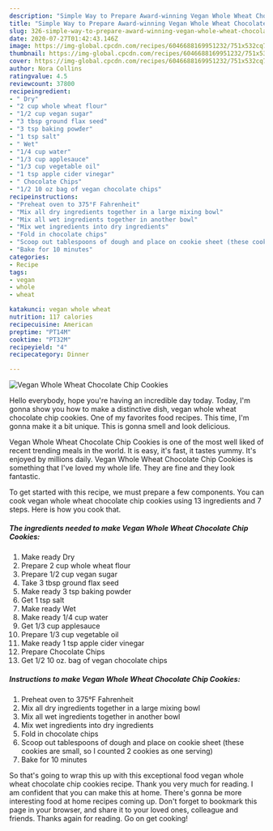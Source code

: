 ```yaml
---
description: "Simple Way to Prepare Award-winning Vegan Whole Wheat Chocolate Chip Cookies"
title: "Simple Way to Prepare Award-winning Vegan Whole Wheat Chocolate Chip Cookies"
slug: 326-simple-way-to-prepare-award-winning-vegan-whole-wheat-chocolate-chip-cookies
date: 2020-07-27T01:42:43.146Z
image: https://img-global.cpcdn.com/recipes/6046688169951232/751x532cq70/vegan-whole-wheat-chocolate-chip-cookies-recipe-main-photo.jpg
thumbnail: https://img-global.cpcdn.com/recipes/6046688169951232/751x532cq70/vegan-whole-wheat-chocolate-chip-cookies-recipe-main-photo.jpg
cover: https://img-global.cpcdn.com/recipes/6046688169951232/751x532cq70/vegan-whole-wheat-chocolate-chip-cookies-recipe-main-photo.jpg
author: Nora Collins
ratingvalue: 4.5
reviewcount: 37800
recipeingredient:
- " Dry"
- "2 cup whole wheat flour"
- "1/2 cup vegan sugar"
- "3 tbsp ground flax seed"
- "3 tsp baking powder"
- "1 tsp salt"
- " Wet"
- "1/4 cup water"
- "1/3 cup applesauce"
- "1/3 cup vegetable oil"
- "1 tsp apple cider vinegar"
- " Chocolate Chips"
- "1/2 10 oz bag of vegan chocolate chips"
recipeinstructions:
- "Preheat oven to 375°F Fahrenheit"
- "Mix all dry ingredients together in a large mixing bowl"
- "Mix all wet ingredients together in another bowl"
- "Mix wet ingredients into dry ingredients"
- "Fold in chocolate chips"
- "Scoop out tablespoons of dough and place on cookie sheet (these cookies are small, so I counted 2 cookies as one serving)"
- "Bake for 10 minutes"
categories:
- Recipe
tags:
- vegan
- whole
- wheat

katakunci: vegan whole wheat 
nutrition: 117 calories
recipecuisine: American
preptime: "PT14M"
cooktime: "PT32M"
recipeyield: "4"
recipecategory: Dinner

---
```



![Vegan Whole Wheat Chocolate Chip Cookies](https://img-global.cpcdn.com/recipes/6046688169951232/751x532cq70/vegan-whole-wheat-chocolate-chip-cookies-recipe-main-photo.jpg)

Hello everybody, hope you're having an incredible day today. Today, I'm gonna show you how to make a distinctive dish, vegan whole wheat chocolate chip cookies. One of my favorites food recipes. This time, I'm gonna make it a bit unique. This is gonna smell and look delicious.

Vegan Whole Wheat Chocolate Chip Cookies is one of the most well liked of recent trending meals in the world. It is easy, it's fast, it tastes yummy. It's enjoyed by millions daily. Vegan Whole Wheat Chocolate Chip Cookies is something that I've loved my whole life. They are fine and they look fantastic.




To get started with this recipe, we must prepare a few components. You can cook vegan whole wheat chocolate chip cookies using 13 ingredients and 7 steps. Here is how you cook that.

<!--inarticleads1-->

##### The ingredients needed to make Vegan Whole Wheat Chocolate Chip Cookies:

1. Make ready  Dry
1. Prepare 2 cup whole wheat flour
1. Prepare 1/2 cup vegan sugar
1. Take 3 tbsp ground flax seed
1. Make ready 3 tsp baking powder
1. Get 1 tsp salt
1. Make ready  Wet
1. Make ready 1/4 cup water
1. Get 1/3 cup applesauce
1. Prepare 1/3 cup vegetable oil
1. Make ready 1 tsp apple cider vinegar
1. Prepare  Chocolate Chips
1. Get 1/2 10 oz. bag of vegan chocolate chips




<!--inarticleads2-->

##### Instructions to make Vegan Whole Wheat Chocolate Chip Cookies:

1. Preheat oven to 375°F Fahrenheit
1. Mix all dry ingredients together in a large mixing bowl
1. Mix all wet ingredients together in another bowl
1. Mix wet ingredients into dry ingredients
1. Fold in chocolate chips
1. Scoop out tablespoons of dough and place on cookie sheet (these cookies are small, so I counted 2 cookies as one serving)
1. Bake for 10 minutes




So that's going to wrap this up with this exceptional food vegan whole wheat chocolate chip cookies recipe. Thank you very much for reading. I am confident that you can make this at home. There's gonna be more interesting food at home recipes coming up. Don't forget to bookmark this page in your browser, and share it to your loved ones, colleague and friends. Thanks again for reading. Go on get cooking!
